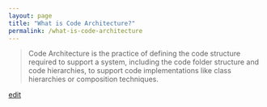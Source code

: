 ```yaml
---
layout: page
title: "What is Code Architecture?"
permalink: /what-is-code-architecture
---
```


> Code Architecture is the practice of defining the code structure required to support a system, including the code folder structure and code hierarchies, to support code implementations like class hierarchies or composition techniques.

<p class="edit-term"><a href="https://github.com/and-digital/tech-definitions/blog/master/definitions/architecture/code-architecture.md">edit</a></p>
